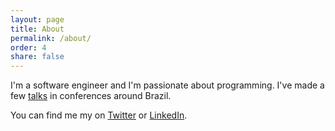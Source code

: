 ```yaml
---
layout: page
title: About
permalink: /about/
order: 4
share: false
---
```


I'm a software engineer and I'm passionate about programming. I've made a few [talks](http://blog.guilhermegarnier.com/talks/) in conferences around Brazil.

You can find me my on [Twitter](https://twitter.com/gpgarnier) or [LinkedIn](https://www.linkedin.com/in/guilhermegarnier).
